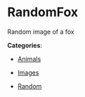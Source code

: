 # RandomFox

Random image of a fox

**Categories**:

- [Animals](https://github/apis-list/apis-list#animals)

- [Images](https://github/apis-list/apis-list#images)

- [Random](https://github/apis-list/apis-list#random)



